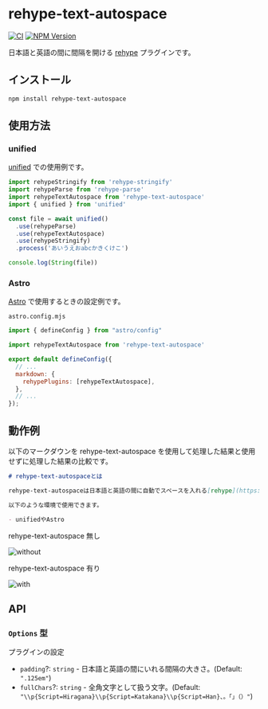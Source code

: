 # rehype-text-autospace

[![CI](https://github.com/yuma140902/rehype-text-autospace/actions/workflows/CI.yml/badge.svg)](https://github.com/yuma140902/rehype-text-autospace/actions/workflows/CI.yml)
[![NPM Version](https://img.shields.io/npm/v/rehype-text-autospace)](https://www.npmjs.com/package/rehype-text-autospace)

日本語と英語の間に間隔を開ける [rehype](https://github.com/rehypejs/rehype) プラグインです。

## インストール

```sh
npm install rehype-text-autospace
```

## 使用方法

### unified

[unified](https://github.com/unifiedjs/unified) での使用例です。

```js
import rehypeStringify from 'rehype-stringify'
import rehypeParse from 'rehype-parse'
import rehypeTextAutospace from 'rehype-text-autospace'
import { unified } from 'unified'

const file = await unified()
  .use(rehypeParse)
  .use(rehypeTextAutospace)
  .use(rehypeStringify)
  .process('あいうえおabcかきくけこ')

console.log(String(file))
```

### Astro

[Astro](https://astro.build/) で使用するときの設定例です。

`astro.config.mjs`

```js
import { defineConfig } from "astro/config"

import rehypeTextAutospace from 'rehype-text-autospace'

export default defineConfig({
  // ...
  markdown: {
    rehypePlugins: [rehypeTextAutospace],
  },
  // ...
});
```

## 動作例

以下のマークダウンを rehype-text-autospace を使用して処理した結果と使用せずに処理した結果の比較です。

```md
# rehype-text-autospaceとは

rehype-text-autospaceは日本語と英語の間に自動でスペースを入れる[rehype](https://github.com/rehypejs/rehype) Pluginです。

以下のような環境で使用できます。

- unifiedやAstro
```

rehype-text-autospace 無し

![without](https://github.com/user-attachments/assets/f900e514-3fc5-452b-a679-8aec7bbbef15)

rehype-text-autospace 有り

![with](https://github.com/user-attachments/assets/72ae0a4b-b570-4f95-a3c8-34fec543074d)

## API

### `Options` 型

プラグインの設定

- `padding`?: `string` - 日本語と英語の間にいれる間隔の大きさ。(Default: `".125em"`)
- `fullChars`?: `string` - 全角文字として扱う文字。(Default: `"\\p{Script=Hiragana}\\p{Script=Katakana}\\p{Script=Han}、。「」（）"`)
